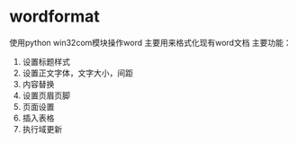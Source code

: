 # wordformat
使用python win32com模块操作word
主要用来格式化现有word文档
主要功能：
1. 设置标题样式
2. 设置正文字体，文字大小，间距
3. 内容替换
4. 设置页眉页脚
5. 页面设置
6. 插入表格
7. 执行域更新
